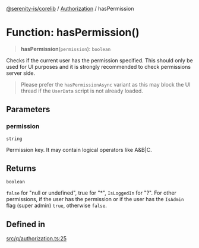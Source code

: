 [@serenity-is/corelib](../../../README.md) / [Authorization](../README.md) / hasPermission

# Function: hasPermission()

> **hasPermission**(`permission`): `boolean`

Checks if the current user has the permission specified.
This should only be used for UI purposes and it is strongly recommended to check permissions server side.

> Please prefer the `hasPermissionAsync` variant as this may block the UI thread if the `UserData` script is not already loaded.

## Parameters

### permission

`string`

Permission key. It may contain logical operators like A&B|C.

## Returns

`boolean`

`false` for "null or undefined", true for "*", `IsLoggedIn` for "?". For other permissions, 
if the user has the permission or if the user has the `IsAdmin` flag (super admin) `true`, otherwise `false`.

## Defined in

[src/q/authorization.ts:25](https://github.com/serenity-is/serenity/blob/master/packages/corelib/src/q/authorization.ts#L25)
